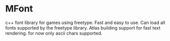 # MFont
c++ font library for games using freetype.
Fast and easy to use.
Can load all fonts supported by the freetype library.
Atlas building support for fast text rendering.
for now only ascii chars supported.
